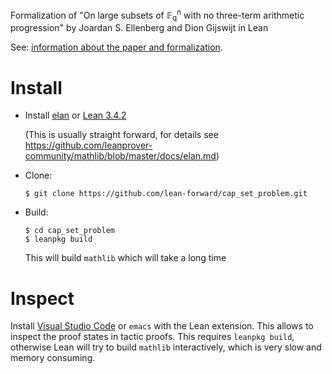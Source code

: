 Formalization of "On large subsets of 𝔽<sub>q</sub><sup>n</sup> with no three-term arithmetic progression" by Joardan S. Ellenberg and Dion Gijswijt in Lean

See: [information about the paper and formalization](https://lean-forward.github.io/e-g/).

Install
==

* Install [elan](https://github.com/Kha/elan) or [Lean 3.4.2](https://github.com/leanprover/lean/releases/tag/v3.4.2)

  (This is usually straight forward, for details see https://github.com/leanprover-community/mathlib/blob/master/docs/elan.md)

* Clone:
  ```
  $ git clone https://github.com/lean-forward/cap_set_problem.git
  ```

* Build:
  ```
  $ cd cap_set_problem
  $ leanpkg build
  ```

  This will build `mathlib` which will take a long time

Inspect
==

Install [Visual Studio Code](https://code.visualstudio.com/) or `emacs` with the Lean extension. This allows to inspect the proof states in tactic proofs. This requires `leanpkg build`, otherwise Lean will try to build `mathlib` interactively, which is very slow and memory consuming.
